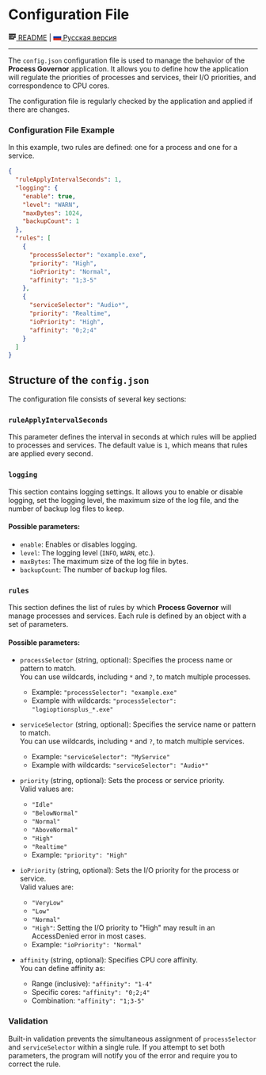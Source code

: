 # Configuration File

[![README](icons/readme.png) README](README.md) | [![RU](icons/ru.png) Русская версия](configuration_file.ru.md)

---

The `config.json` configuration file is used to manage the behavior of the **Process Governor** application. It allows
you to define how the application will regulate the priorities of processes and services, their I/O priorities, and
correspondence to CPU cores.

The configuration file is regularly checked by the application and applied if there are changes.

### Configuration File Example

In this example, two rules are defined: one for a process and one for a service.

```json
{
  "ruleApplyIntervalSeconds": 1,
  "logging": {
    "enable": true,
    "level": "WARN",
    "maxBytes": 1024,
    "backupCount": 1
  },
  "rules": [
    {
      "processSelector": "example.exe",
      "priority": "High",
      "ioPriority": "Normal",
      "affinity": "1;3-5"
    },
    {
      "serviceSelector": "Audio*",
      "priority": "Realtime",
      "ioPriority": "High",
      "affinity": "0;2;4"
    }
  ]
}
```

## Structure of the `config.json`

The configuration file consists of several key sections:

### `ruleApplyIntervalSeconds`

This parameter defines the interval in seconds at which rules will be applied to processes and services. The default
value is `1`, which means that rules are applied every second.

### `logging`

This section contains logging settings. It allows you to enable or disable logging, set the logging level, the maximum
size of the log file, and the number of backup log files to keep.

#### Possible parameters:

- `enable`: Enables or disables logging.
- `level`: The logging level (`INFO`, `WARN`, etc.).
- `maxBytes`: The maximum size of the log file in bytes.
- `backupCount`: The number of backup log files.

### `rules`

This section defines the list of rules by which **Process Governor** will manage processes and services. Each rule is
defined by an object with a set of parameters.

#### Possible parameters:

- `processSelector` (string, optional): Specifies the process name or pattern to match.  
  You can use wildcards, including `*` and `?`, to match multiple processes.
    - Example: `"processSelector": "example.exe"`
    - Example with wildcards: `"processSelector": "logioptionsplus_*.exe"`


- `serviceSelector` (string, optional): Specifies the service name or pattern to match.  
  You can use wildcards, including `*` and `?`, to match multiple services.
    - Example: `"serviceSelector": "MyService"`
    - Example with wildcards: `"serviceSelector": "Audio*"`


- `priority` (string, optional): Sets the process or service priority.  
  Valid values are:
    - `"Idle"`
    - `"BelowNormal"`
    - `"Normal"`
    - `"AboveNormal"`
    - `"High"`
    - `"Realtime"`
    - Example: `"priority": "High"`


- `ioPriority` (string, optional): Sets the I/O priority for the process or service.  
  Valid values are:
    - `"VeryLow"`
    - `"Low"`
    - `"Normal"`
    - `"High"`: Setting the I/O priority to "High" may result in an AccessDenied error in most cases.
    - Example: `"ioPriority": "Normal"`


- `affinity` (string, optional): Specifies CPU core affinity.  
  You can define affinity as:
    - Range (inclusive): `"affinity": "1-4"`
    - Specific cores: `"affinity": "0;2;4"`
    - Combination: `"affinity": "1;3-5"`

### Validation

Built-in validation prevents the simultaneous assignment of `processSelector` and `serviceSelector` within a single
rule. If you attempt to set both parameters, the program will notify you of the error and require you to correct the
rule.